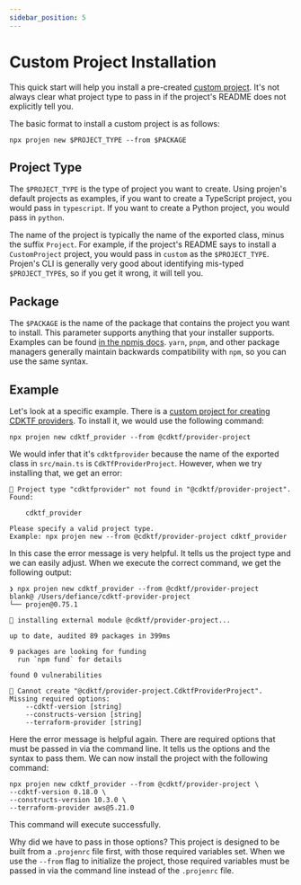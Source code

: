 ```yaml
---
sidebar_position: 5
---
```


# Custom Project Installation

This quick start will help you install a pre-created [custom project](../../custom/custom-projects.md).
It's not always clear what project type to pass in if the project's README does not explicitly
tell you.

The basic format to install a custom project is as follows:

```shell
npx projen new $PROJECT_TYPE --from $PACKAGE
```

## Project Type

The `$PROJECT_TYPE` is the type of project you want to create. Using projen's default projects
as examples, if you want to create a TypeScript project, you would pass in `typescript`. If
you want to create a Python project, you would pass in `python`.

The name of the project is typically the name of the exported class, minus the suffix `Project`.
For example, if the project's README says to install a `CustomProject` project, you would pass
in `custom` as the `$PROJECT_TYPE`. Projen's CLI is generally very good about identifying
mis-typed `$PROJECT_TYPE`s, so if you get it wrong, it will tell you.

## Package

The `$PACKAGE` is the name of the package that contains the project you want to install. This
parameter supports anything that your installer supports. Examples can be found
[in the npmjs docs](https://docs.npmjs.com/cli/v10/commands/npm-install?v=true). `yarn`, `pnpm`,
and other package managers generally maintain backwards compatibility with `npm`, so you can
use the same syntax.

## Example

Let's look at a specific example. There is a
[custom project for creating CDKTF providers](https://github.com/cdktf/cdktf-provider-project).
To install it, we would use the following command:

```shell
npx projen new cdktf_provider --from @cdktf/provider-project
```

We would infer that it's `cdktfprovider` because the name of the exported class in `src/main.ts`
is `CdkTfProviderProject`. However, when we try installing that, we get an error:

```shell
👾 Project type "cdktfprovider" not found in "@cdktf/provider-project". Found:

    cdktf_provider

Please specify a valid project type.
Example: npx projen new --from @cdktf/provider-project cdktf_provider
```

In this case the error message is very helpful. It tells us the project type and we can easily
adjust. When we execute the correct command, we get the following output:

```shell
❯ npx projen new cdktf_provider --from @cdktf/provider-project
blank@ /Users/defiance/cdktf-provider-project
└── projen@0.75.1

👾 installing external module @cdktf/provider-project...

up to date, audited 89 packages in 399ms

9 packages are looking for funding
  run `npm fund` for details

found 0 vulnerabilities

👾 Cannot create "@cdktf/provider-project.CdktfProviderProject". Missing required options:
    --cdktf-version [string]
    --constructs-version [string]
    --terraform-provider [string]
```

Here the error message is helpful again. There are required options that must be passed in via
the command line. It tells us the options and the syntax to pass them. We can now install the
project with the following command:

```shell
npx projen new cdktf_provider --from @cdktf/provider-project \
--cdktf-version 0.18.0 \
--constructs-version 10.3.0 \
--terraform-provider aws@5.21.0
```

This command will execute successfully.

Why did we have to pass in those options? This project is designed to be built from a
`.projenrc` file first, with those required variables set. When we use the `--from` flag to
initialize the project, those required variables must be passed in via the command line instead
of the `.projenrc` file.
